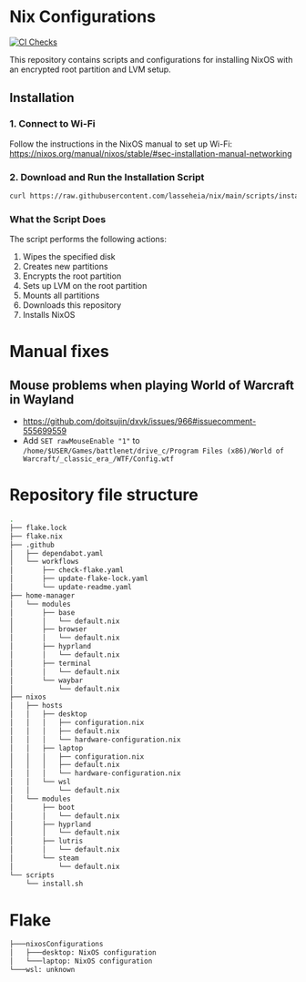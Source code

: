 # Nix Configurations

[![CI Checks](https://github.com/lasseheia/nix/actions/workflows/check-flake.yaml/badge.svg?branch=main&event=push)](https://github.com/lasseheia/nix/actions/workflows/check-flake.yaml)

This repository contains scripts and configurations for installing NixOS with an encrypted root partition and LVM setup.

## Installation

### 1. Connect to Wi-Fi

Follow the instructions in the NixOS manual to set up Wi-Fi:
https://nixos.org/manual/nixos/stable/#sec-installation-manual-networking

### 2. Download and Run the Installation Script

```bash
curl https://raw.githubusercontent.com/lasseheia/nix/main/scripts/install.sh | sudo bash [hard_drive_name] [hostname]
```

### What the Script Does

The script performs the following actions:

1. Wipes the specified disk
2. Creates new partitions
3. Encrypts the root partition
4. Sets up LVM on the root partition
5. Mounts all partitions
6. Downloads this repository
7. Installs NixOS

# Manual fixes

## Mouse problems when playing World of Warcraft in Wayland
- https://github.com/doitsujin/dxvk/issues/966#issuecomment-555699559
- Add `SET rawMouseEnable "1"` to `/home/$USER/Games/battlenet/drive_c/Program Files (x86)/World of Warcraft/_classic_era_/WTF/Config.wtf`

# Repository file structure

<!--START_SECTION:tree-->
```bash
.
├── flake.lock
├── flake.nix
├── .github
│   ├── dependabot.yaml
│   └── workflows
│       ├── check-flake.yaml
│       ├── update-flake-lock.yaml
│       └── update-readme.yaml
├── home-manager
│   └── modules
│       ├── base
│       │   └── default.nix
│       ├── browser
│       │   └── default.nix
│       ├── hyprland
│       │   └── default.nix
│       ├── terminal
│       │   └── default.nix
│       └── waybar
│           └── default.nix
├── nixos
│   ├── hosts
│   │   ├── desktop
│   │   │   ├── configuration.nix
│   │   │   ├── default.nix
│   │   │   └── hardware-configuration.nix
│   │   ├── laptop
│   │   │   ├── configuration.nix
│   │   │   ├── default.nix
│   │   │   └── hardware-configuration.nix
│   │   └── wsl
│   │       └── default.nix
│   └── modules
│       ├── boot
│       │   └── default.nix
│       ├── hyprland
│       │   └── default.nix
│       ├── lutris
│       │   └── default.nix
│       └── steam
│           └── default.nix
└── scripts
    └── install.sh
```
<!--END_SECTION:tree-->

# Flake

<!--START_SECTION:flake-->
```bash
├───nixosConfigurations
│   ├───desktop: NixOS configuration
│   └───laptop: NixOS configuration
└───wsl: unknown
```
<!--END_SECTION:flake-->

